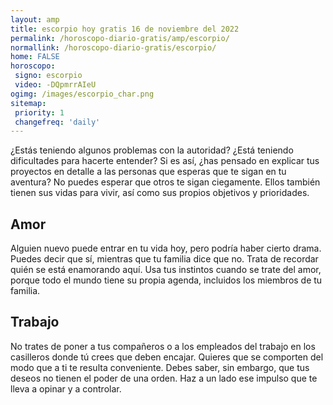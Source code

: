 ```yaml
---
layout: amp
title: escorpio hoy gratis 16 de noviembre del 2022 
permalink: /horoscopo-diario-gratis/amp/escorpio/
normallink: /horoscopo-diario-gratis/escorpio/
home: FALSE
horoscopo:
 signo: escorpio
 video: -DQpmrrAIeU
ogimg: /images/escorpio_char.png
sitemap:
 priority: 1
 changefreq: 'daily'
---
```



¿Estás teniendo algunos problemas con la autoridad? ¿Está teniendo dificultades para hacerte entender? Si es así, ¿has pensado en explicar tus proyectos en detalle a las personas que esperas que te sigan en tu aventura? No puedes esperar que otros te sigan ciegamente. Ellos también tienen sus vidas para vivir, así como sus propios objetivos y prioridades.

## Amor

Alguien nuevo puede entrar en tu vida hoy, pero podría haber cierto drama. Puedes decir que sí, mientras que tu familia dice que no. Trata de recordar quién se está enamorando aquí. Usa tus instintos cuando se trate del amor, porque todo el mundo tiene su propia agenda, incluidos los miembros de tu familia.

## Trabajo

No trates de poner a tus compañeros o a los empleados del trabajo en los casilleros donde tú crees que deben encajar. Quieres que se comporten del modo que a ti te resulta conveniente. Debes saber, sin embargo, que tus deseos no tienen el poder de una orden. Haz a un lado ese impulso que te lleva a opinar y a controlar.
